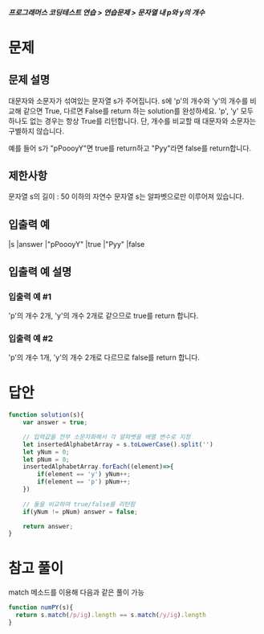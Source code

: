 ##### 프로그래머스 코딩테스트 연습 > 연습문제 > 문자열 내 p와 y의 개수

# 문제
## 문제 설명
대문자와 소문자가 섞여있는 문자열 s가 주어집니다. s에 'p'의 개수와 'y'의 개수를 비교해 같으면 True, 다르면 False를 return 하는 solution를 완성하세요. 'p', 'y' 모두 하나도 없는 경우는 항상 True를 리턴합니다. 단, 개수를 비교할 때 대문자와 소문자는 구별하지 않습니다.

예를 들어 s가 "pPoooyY"면 true를 return하고 "Pyy"라면 false를 return합니다.

## 제한사항
문자열 s의 길이 : 50 이하의 자연수
문자열 s는 알파벳으로만 이루어져 있습니다.

## 입출력 예
|s	        |answer
|"pPoooyY"	|true
|"Pyy"	    |false

## 입출력 예 설명
### 입출력 예 #1
'p'의 개수 2개, 'y'의 개수 2개로 같으므로 true를 return 합니다.

### 입출력 예 #2
'p'의 개수 1개, 'y'의 개수 2개로 다르므로 false를 return 합니다.


# 답안
```javascript
function solution(s){
    var answer = true;

    // 입력값을 전부 소문자화해서 각 알파벳을 배열 변수로 지정
    let insertedAlphabetArray = s.toLowerCase().split('')
    let yNum = 0;
    let pNum = 0;
    insertedAlphabetArray.forEach((element)=>{
        if(element == 'y') yNum++;
        if(element == 'p') pNum++;
    })
    
    // 둘을 비교하여 true/false를 리턴함
    if(yNum != pNum) answer = false;

    return answer;
}
```

# 참고 풀이
match 메소드를 이용해 다음과 같은 풀이 가능
```javascript
function numPY(s){
  return s.match(/p/ig).length == s.match(/y/ig).length
}

```
